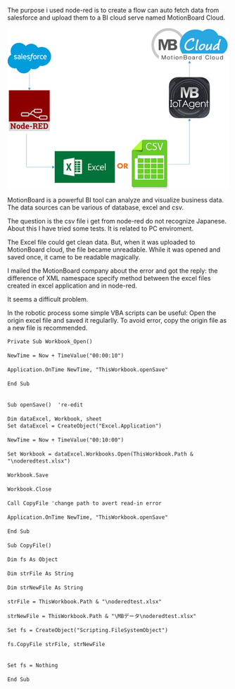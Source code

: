 The purpose i used node-red is to create a flow can auto fetch data from salesforce and upload them to a BI cloud serve 
named MotionBoard Cloud. 

![Complete Image](/img/flow.png)

MotionBoard is a powerful BI tool can analyze and visualize business data. The data sources can be various of database, excel and csv.

The question is the csv file i get from node-red do not recognize Japanese. About this I have tried some tests. It is related to PC enviroment.   

The Excel file could get clean data. But, when it was uploaded to MotionBoard cloud, the file became unreadable. While it was opened and saved once, it came to be readable magically. 

I mailed the MotionBoard company about the error and got the reply: the difference of XML namespace specify method between the excel files created in excel application and in node-red.

It seems a difficult problem. 

In the robotic process some simple VBA scripts can be useful: Open the origin excel file and saved it regularlly. To avoid error, copy the origin file as a new file is recommended.

```VBA Script
Private Sub Workbook_Open()

NewTime = Now + TimeValue("00:00:10")

Application.OnTime NewTime, "ThisWorkbook.openSave"

End Sub


Sub openSave()  're-edit

Dim dataExcel, Workbook, sheet
Set dataExcel = CreateObject("Excel.Application")

NewTime = Now + TimeValue("00:10:00")

Set Workbook = dataExcel.Workbooks.Open(ThisWorkbook.Path & "\noderedtest.xlsx")

Workbook.Save

Workbook.Close

Call CopyFile 'change path to avert read-in error

Application.OnTime NewTime, "ThisWorkbook.openSave"
  
End Sub

Sub CopyFile()

Dim fs As Object

Dim strFile As String

Dim strNewFile As String

strFile = ThisWorkbook.Path & "\noderedtest.xlsx"

strNewFile = ThisWorkbook.Path & "\MBデータ\noderedtest.xlsx"

Set fs = CreateObject("Scripting.FileSystemObject")

fs.CopyFile strFile, strNewFile


Set fs = Nothing

End Sub

```
